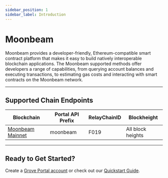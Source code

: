 ```yaml
---
sidebar_position: 1
sidebar_label: Introduction
---
```


# Moonbeam

Moonbeam provides a developer-friendly, Ethereum-compatible smart contract platform that makes it easy to build natively interoperable blockchain applications. The Moonbeam supported methods offer developers a range of capabilities, from querying account balances and executing transactions, to estimating gas costs and interacting with smart contracts on the Moonbeam network.

---

## Supported Chain Endpoints

| Blockchain                                       | Portal API Prefix | RelayChainID | Blockheight         |
| ------------------------------------------------ | ----------------- | ------------ | ------------------- |
| [Moonbeam Mainnet](./endpoints/moonbeam) | moonbeam  | F019         | All block heights |

---

## Ready to Get Started?

Create a [Grove Portal account](https://portal.grove.city) or check out our [Quickstart Guide](/guides/getting-started/quickstart).
